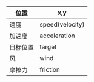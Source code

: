 | 位置     | x,y             |
| -------- | --------------- |
| 速度     | speed(velocity) |
| 加速度   | acceleration    |
| 目标位置 | target          |
| 风       | wind            |
| 摩擦力   | friction        |

